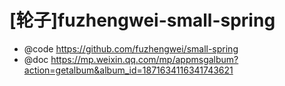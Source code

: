 # [轮子]fuzhengwei-small-spring

- @code https://github.com/fuzhengwei/small-spring
- @doc https://mp.weixin.qq.com/mp/appmsgalbum?action=getalbum&album_id=1871634116341743621